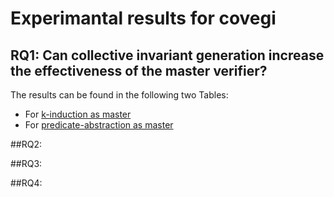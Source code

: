 # Experimantal results for covegi


## RQ1: Can collective invariant generation increase the effectiveness of the master verifier?
The results can be found in the following two Tables:
+ For [k-induction as master](evaluation/tabels/rq1/rq1-kind.html)
+ For [predicate-abstraction as master](evaluation/tabels//rq1/rq1-kind.html)

##RQ2:



##RQ3:



##RQ4:




